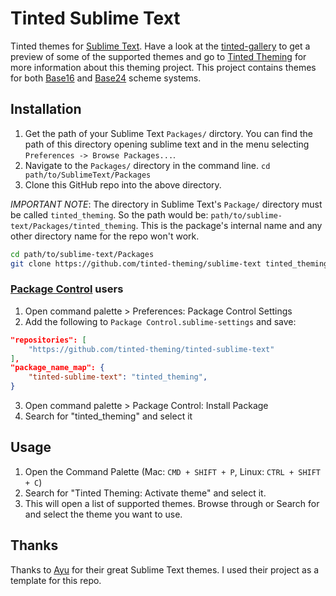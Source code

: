 # Tinted Sublime Text

Tinted themes for [Sublime Text]. Have a look at the [tinted-gallery] to
get a preview of some of the supported themes and go to [Tinted Theming]
for more information about this theming project. This project contains
themes for both [Base16] and [Base24] scheme systems.

## Installation

1. Get the path of your Sublime Text `Packages/` dirctory. You can find
   the path of this directory opening sublime text and in the menu
   selecting `Preferences -> Browse Packages...`.
2. Navigate to the `Packages/` directory in the command line. `cd
   path/to/SublimeText/Packages`
3. Clone this GitHub repo into the above directory.

*IMPORTANT NOTE*: The directory in Sublime Text's `Package/` directory
must be called `tinted_theming`. So the path would be:
`path/to/sublime-text/Packages/tinted_theming`. This is the
package's internal name and any other directory name for the repo won't
work.

```sh
cd path/to/sublime-text/Packages
git clone https://github.com/tinted-theming/sublime-text tinted_theming
```

### [Package Control] users

1. Open command palette > Preferences: Package Control Settings
2. Add the following to `Package Control.sublime-settings` and save:

```json
"repositories": [
    "https://github.com/tinted-theming/tinted-sublime-text"
],
"package_name_map": {
    "tinted-sublime-text": "tinted_theming",
}
```

3. Open command palette > Package Control: Install Package
4. Search for "tinted_theming" and select it

## Usage

1. Open the Command Palette (Mac: `CMD + SHIFT + P`, Linux: `CTRL + SHIFT + C`)
2. Search for "Tinted Theming: Activate theme" and select it.
3. This will open a list of supported themes. Browse through or Search
   for and select the theme you want to use.

## Thanks

Thanks to [Ayu] for their great Sublime Text themes. I used their
project as a template for this repo.

[Sublime Text]: https://www.sublimetext.com
[tinted-gallery]: https://tinted-theming.github.io/tinted-gallery
[Tinted Theming]: https://github.com/tinted-theming
[Ayu]: https://github.com/dempfi/ayu
[Base16]: https://github.com/tinted-theming/home/blob/main/styling.md
[Base24]: https://github.com/tinted-theming/base24/blob/master/styling.md
[Package Control]: https://packagecontrol.io/